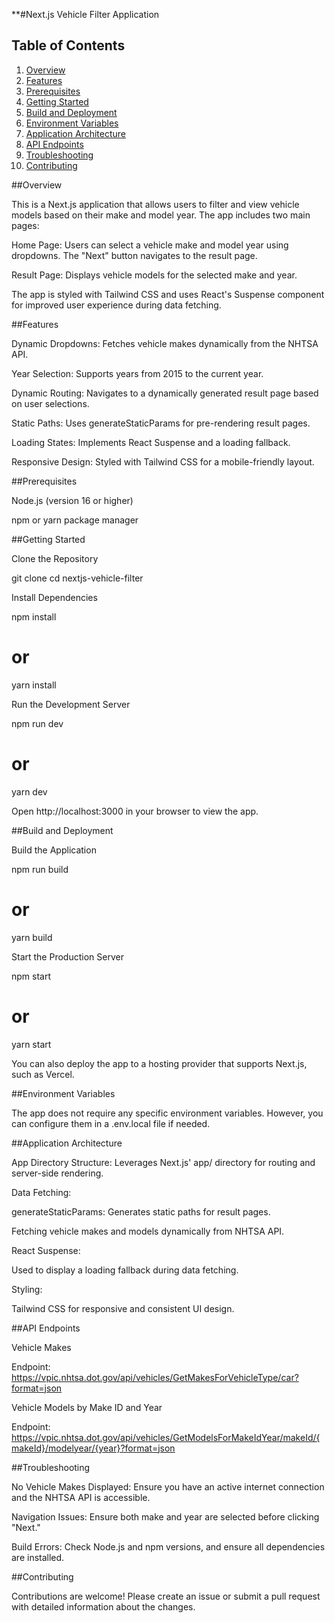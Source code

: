 **#Next.js Vehicle Filter Application
## Table of Contents
1. [Overview](#overview)
2. [Features](#features)
3. [Prerequisites](#prerequisites)
4. [Getting Started](#getting-started)
5. [Build and Deployment](#build-and-deployment)
6. [Environment Variables](#environment-variables)
7. [Application Architecture](#application-architecture)
8. [API Endpoints](#api-endpoints)
9. [Troubleshooting](#troubleshooting)
10. [Contributing](#contributing)

##Overview

This is a Next.js application that allows users to filter and view vehicle models based on their make and model year. The app includes two main pages:

Home Page: Users can select a vehicle make and model year using dropdowns. The "Next" button navigates to the result page.

Result Page: Displays vehicle models for the selected make and year.

The app is styled with Tailwind CSS and uses React's Suspense component for improved user experience during data fetching.

##Features

Dynamic Dropdowns: Fetches vehicle makes dynamically from the NHTSA API.

Year Selection: Supports years from 2015 to the current year.

Dynamic Routing: Navigates to a dynamically generated result page based on user selections.

Static Paths: Uses generateStaticParams for pre-rendering result pages.

Loading States: Implements React Suspense and a loading fallback.

Responsive Design: Styled with Tailwind CSS for a mobile-friendly layout.

##Prerequisites

Node.js (version 16 or higher)

npm or yarn package manager

##Getting Started

Clone the Repository

git clone <repository-url>
cd nextjs-vehicle-filter

Install Dependencies

npm install
# or
yarn install

Run the Development Server

npm run dev
# or
yarn dev

Open http://localhost:3000 in your browser to view the app.

##Build and Deployment

Build the Application

npm run build
# or
yarn build

Start the Production Server

npm start
# or
yarn start

You can also deploy the app to a hosting provider that supports Next.js, such as Vercel.

##Environment Variables

The app does not require any specific environment variables. However, you can configure them in a .env.local file if needed.

##Application Architecture

App Directory Structure: Leverages Next.js' app/ directory for routing and server-side rendering.

Data Fetching:

generateStaticParams: Generates static paths for result pages.

Fetching vehicle makes and models dynamically from NHTSA API.

React Suspense:

Used to display a loading fallback during data fetching.

Styling:

Tailwind CSS for responsive and consistent UI design.

##API Endpoints

Vehicle Makes

Endpoint: https://vpic.nhtsa.dot.gov/api/vehicles/GetMakesForVehicleType/car?format=json

Vehicle Models by Make ID and Year

Endpoint: https://vpic.nhtsa.dot.gov/api/vehicles/GetModelsForMakeIdYear/makeId/{makeId}/modelyear/{year}?format=json

##Troubleshooting

No Vehicle Makes Displayed: Ensure you have an active internet connection and the NHTSA API is accessible.

Navigation Issues: Ensure both make and year are selected before clicking "Next."

Build Errors: Check Node.js and npm versions, and ensure all dependencies are installed.

##Contributing

Contributions are welcome! Please create an issue or submit a pull request with detailed information about the changes.
